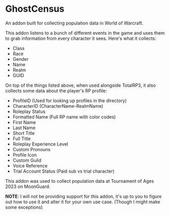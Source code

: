 # GhostCensus
An addon built for collecting population data in World of Warcraft.

This addon listens to a bunch of different events in the game and uses them to grab information from every character it sees.
Here's what it collects:
- Class
- Race
- Gender
- Name
- Realm
- GUID

On top of the things listed above, when used alongside TotalRP3, it also collects some data about the player's RP profile:
- ProfileID (Used for looking up profiles in the directory)
- CharacterID (CharacterName-RealmName)
- Roleplay Status
- Formatted Name (Full RP name with color codes)
- First Name
- Last Name
- Short Title
- Full Title
- Roleplay Experience Level
- Custom Pronouns
- Profile Icon
- Custom Guild
- Voice Reference
- Trial Account Status (Paid sub vs trial character)

This addon was used to collect population data at Tournament of Ages 2023 on MoonGuard.

**NOTE**: I will not be providing support for this addon, it's up to you to figure out how to use it and alter it for your own use case. (Though I might make some exceptions)
